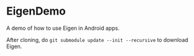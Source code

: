 # EigenDemo
A demo of how to use Eigen in Android apps.

After cloning, do `git submodule update --init --recursive` to download Eigen.
